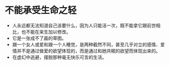 # 不能承受生命之轻

- 人永远都无法知道自己该要什么，因为人只能活一次，既不能拿它跟前世相比，也不能在来生加以修改。
- 它是一张成不了画的草图。
- 跟一个女人或爱和跟一个人睡觉，是两种截然不同，甚至几乎对立的感情、爱情并不是通过做爱的欲望体现的，而是通过和她共眠的欲望而体现出来的。
- 在虚幻中逃避，摆脱那种毫无快乐可言的生活。